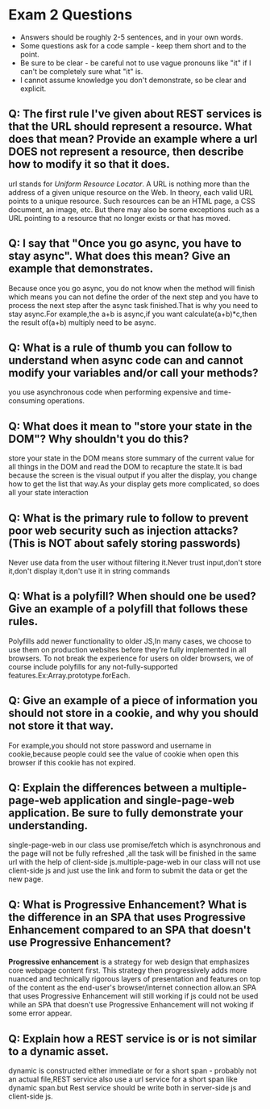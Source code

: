 # Exam 2 Questions

* Answers should be roughly 2-5 sentences, and in your own words.  
* Some questions ask for a code sample - keep them short and to the point.
* Be sure to be clear - be careful not to use vague pronouns like "it" if I can't be completely sure what "it" is.
* I cannot assume knowledge you don't demonstrate, so be clear and explicit.

## Q: The first rule I've given about REST services is that the URL should represent a resource.  What does that mean?  Provide an example where a url DOES not represent a resource, then describe how to modify it so that it does.

url stands for *Uniform Resource Locator*. A URL is nothing more than the address of a given unique resource on the Web. In theory, each valid URL points to a unique resource. Such resources can be an HTML page, a CSS document, an image, etc. But there may also be some exceptions such as a URL pointing to a resource that no longer exists or that has moved.

## Q: I say that "Once you go async, you have to stay async".  What does this mean?  Give an example that demonstrates.

Because once you go async, you do not know when the method will finish which means you can not define the order of the next step and you have to process the next step after the async task finished.That is why you need to stay async.For example,the a+b is async,if you want calculate(a+b)*c,then the result of(a+b) multiply need to be async.

## Q: What is a rule of thumb you can follow to understand when async code can and cannot modify your variables and/or call your methods?

you use asynchronous code when performing expensive and time-consuming operations.

## Q: What does it mean to "store your state in the DOM"?  Why shouldn't you do this?

store your state in the DOM means store summary of the current value for all things in the DOM and read the DOM to recapture the state.It is bad because the screen is the visual output if you alter the display, you change how to get the list that way.As your display gets more complicated, so does all your state interaction

## Q: What is the primary rule to follow to prevent poor web security such as injection attacks?  (This is NOT about safely storing passwords)

Never use data from the user without filtering it.Never trust input,don't store it,don't display it,don't use it in string commands

## Q: What is a polyfill?  When should one be used?  Give an example of a polyfill that follows these rules.

Polyfills add newer functionality to older JS,In many cases, we choose to use them on production websites before they’re fully implemented in all browsers. To not break the experience for users on older browsers, we of course include polyfills for any not-fully-supported features.Ex:Array.prototype.forEach.

## Q: Give an example of a piece of information you should not store in a cookie, and why you should not store it that way.

For example,you should not store password and username in cookie,because people could see the value of cookie when open this browser if this cookie has not expired.

## Q: Explain the differences between a multiple-page-web application and single-page-web application.  Be sure to fully demonstrate your understanding.

single-page-web in our class use promise/fetch which is asynchronous and the page will not be fully refreshed ,all the task will be finished in the same url with the help of client-side js.multiple-page-web in our class  will not use client-side js and just use the link and form to submit the data or get the new page.

## Q: What is Progressive Enhancement?  What is the difference in an SPA that uses Progressive Enhancement compared to an SPA that doesn't use Progressive Enhancement?

**Progressive enhancement** is a strategy for web design that emphasizes core webpage content first. This strategy then progressively adds more nuanced and technically rigorous layers of presentation and features on top of the content as the end-user's browser/internet connection allow.an SPA that uses Progressive Enhancement will still working if js could not be used while an SPA that doesn't use Progressive Enhancement will not woking if some error appear.

## Q: Explain how a  REST service is or is not similar to a dynamic asset.

dynamic is constructed either immediate or for a short span - probably not an actual file,REST service also use a url service for a short span like dynamic span.but Rest service should be write both in server-side js and client-side js.



